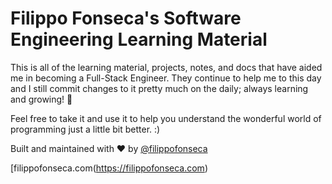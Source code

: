 # Filippo Fonseca's Software Engineering Learning Material

This is all of the learning material, projects, notes, and docs that have aided me in becoming a Full-Stack Engineer. They continue to help me to this day and I still commit changes to it pretty much on the daily; always learning and growing! 💪

Feel free to take it and use it to help you understand the wonderful world of programming just a little bit better. :)

Built and maintained with ❤️ by [@filippofonseca](https://www.twitter.com/filippofonseca)

[filippofonseca.com(https://filippofonseca.com)
